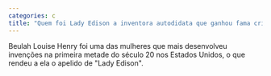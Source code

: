 ```yaml
---
categories: c
title: "Quem foi Lady Edison a inventora autodidata que ganhou fama criando objetos para o cotidiano"
---
```

Beulah Louise Henry foi uma das mulheres que mais desenvolveu invenções na primeira metade do século 20 nos Estados Unidos, o que rendeu a ela o apelido de "Lady Edison".